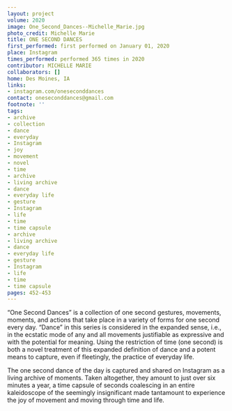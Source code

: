 ```yaml
---
layout: project
volume: 2020
image: One_Second_Dances--Michelle_Marie.jpg
photo_credit: Michelle Marie
title: ONE SECOND DANCES
first_performed: first performed on January 01, 2020
place: Instagram
times_performed: performed 365 times in 2020
contributor: MICHELLE MARIE
collaborators: []
home: Des Moines, IA
links:
- instagram.com/oneseconddances
contact: oneseconddances@gmail.com
footnote: ''
tags:
- archive
- collection
- dance
- everyday
- Instagram
- joy
- movement
- novel
- time
- archive
- living archive
- dance
- everyday life
- gesture
- Instagram
- life
- time
- time capsule
- archive
- living archive
- dance
- everyday life
- gesture
- Instagram
- life
- time
- time capsule
pages: 452-453
---
```


“One Second Dances” is a collection of one second gestures, movements, moments, and actions that take place in a variety of forms for one second every day. “Dance” in this series is considered in the expanded sense, i.e., in the ecstatic mode of any and all movements justifiable as expressive and with the potential for meaning. Using the restriction of time (one second) is both a novel treatment of this expanded definition of dance and a potent means to capture, even if fleetingly, the practice of everyday life. 

The one second dance of the day is captured and shared on Instagram as a living archive of moments. Taken altogether, they amount to just over six minutes a year, a time capsule of seconds coalescing in an entire kaleidoscope of the seemingly insignificant made tantamount to experience the joy of movement and moving through time and life.